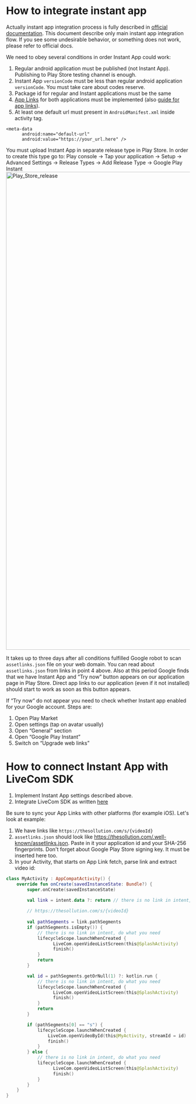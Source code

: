 # How to integrate instant app

Actually instant app integration process is fully described in [official documentation](https://developer.android.com/topic/google-play-instant/overview). This document describe only main instant app integration flow. If you see some undesirable behavior, or something does not work, please refer to official docs.  

We need to obey several conditions in order Instant App could work:

1. Regular android application must be published (not Instant App). Publishing to Play Store testing channel is enough.
2. Instant App `versionCode` must be less than regular android application `versionCode`. You must take care about codes reserve.
3. Package id for regular and Instant applications must be the same
4. [App Links](https://developer.android.com/training/app-links) for both applications must be implemented (also [guide for app links](https://developer.android.google.cn/studio/write/app-link-indexing?hl=en)).
5. At least one default url must present in `AndroidManifest.xml` inside activity tag.

```
<meta-data
      android:name="default-url"
      android:value="https://your_url.here" />
```

You must upload Instant App in separate release type in Play Store. In order to create this type go to:
Play console -> Tap your application -> Setup -> Advanced Settings -> Release Types -> Add Release Type -> Google Play Instant
<img width="1305" alt="Play_Store_release" src="https://user-images.githubusercontent.com/102226507/171581841-9052d8b1-1352-4294-8f81-012d6a6974eb.png">

It takes up to three days after all conditions fulfilled Google robot to scan `assetlinks.json` file on your web domain. You can read about `assetlinks.json` from links in point 4 above. Also at this period Google finds that we have Instant App and “Try now” button appears on our application page in Play Store. Direct app links to our application (even if it not installed) should start to work as soon as this button appears.  

If “Try now“ do not appear you need to check whether Instant app enabled for your Google account. Steps are:
1. Open Play Market
2. Open settings (tap on avatar usually)
3. Open “General” section
4. Open “Google Play Instant”
5. Switch on “Upgrade web links”

# How to connect Instant App with LiveCom SDK

1. Implement Instant App settings described above.
2. Integrate LiveCom SDK as written [here](https://github.com/LiveComSollutions/android-sdk-documentation)

Be sure to sync your App Links with other platforms (for example iOS).
Let's look at example:  
1. We have links like `https://thesollution.com/s/{videoId}`
2. `assetlinks.json` should look like https://thesollution.com/.well-known/assetlinks.json. Paste in it your application id and your SHA-256 fingerprints. Don't forget about Google Play Store signing key. It must be inserted here too.
3. In your Activity, that starts on App Link fetch, parse link and extract video id:
```kotlin
class MyActivity : AppCompatActivity() {
    override fun onCreate(savedInstanceState: Bundle?) {
        super.onCreate(savedInstanceState)

        val link = intent.data ?: return // there is no link in intent, do what you need
        
        // https://thesollution.com/s/{videoId}
        
        val pathSegments = link.pathSegments
        if (pathSegments.isEmpty()) {
            // there is no link in intent, do what you need
            lifecycleScope.launchWhenCreated {
                  LiveCom.openVideoListScreen(this@SplashActivity)
                  finish()
            }
            return
        }

        val id = pathSegments.getOrNull(1) ?: kotlin.run {
            // there is no link in intent, do what you need
            lifecycleScope.launchWhenCreated {
                  LiveCom.openVideoListScreen(this@SplashActivity)
                  finish()
            }
            return
        }

        if (pathSegments[0] == "s") {
            lifecycleScope.launchWhenCreated {
                LiveCom.openVideoById(this@MyActivity, streamId = id)
                finish()
            }
        } else {
            // there is no link in intent, do what you need
            lifecycleScope.launchWhenCreated {
                  LiveCom.openVideoListScreen(this@SplashActivity)
                  finish()
            }
        }
    }
}
```
